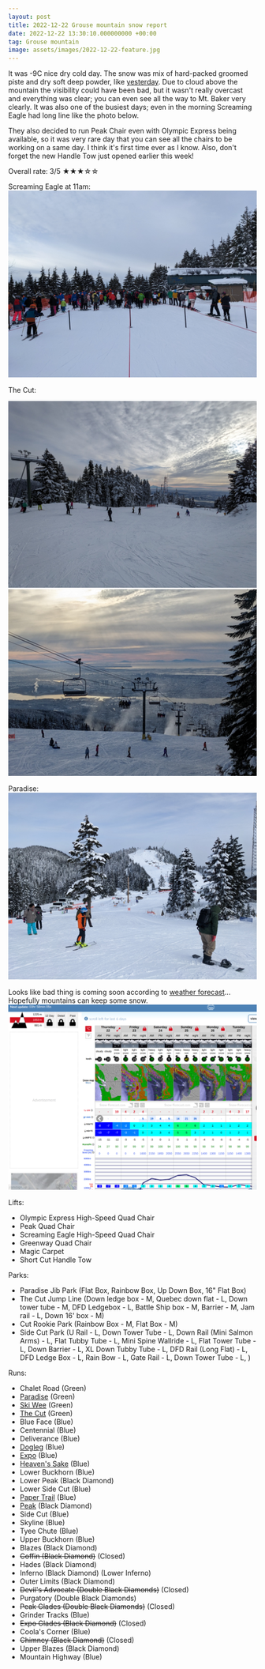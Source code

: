 ```yaml
---
layout: post
title: 2022-12-22 Grouse mountain snow report
date: 2022-12-22 13:30:10.000000000 +00:00
tag: Grouse mountain
image: assets/images/2022-12-22-feature.jpg
---
```


It was -9C nice dry cold day. The snow was mix of hard-packed groomed piste and dry soft deep powder, like [yesterday](https://vancouversnowboarding.ca/2022-12-21-grouse-mountain-snow-report/). Due to cloud above the mountain the visibility could have been bad, but it wasn't really overcast and everything was clear; you can even see all the way to Mt. Baker very clearly. It was also one of the busiest days; even in the morning Screaming Eagle had long line like the photo below.

They also decided to run Peak Chair even with Olympic Express being available, so it was very rare day that you can see all the chairs to be working on a same day. I think it's first time ever as I know. Also, don't forget the new Handle Tow just opened earlier this week!

Overall rate: 3/5 ★★★☆☆

Screaming Eagle at 11am:
![](/assets/images/2022-12-22-screaming-eagle-11am.jpg)

The Cut:

![](/assets/images/2022-12-22-the-cut-upper.jpg)
![](/assets/images/2022-12-22-the-cut.jpg)

Paradise:
![](/assets/images/2022-12-22-paradise.jpg)

Looks like bad thing is coming soon according to [weather forecast](https://www.snow-forecast.com/resorts/Mount-Seymour/6day/mid)... Hopefully mountains can keep some snow.
![](/assets/images/2022-12-22-Screenshot_2022-12-22_13-30-43.png)

Lifts:

* Olympic Express High-Speed Quad Chair
* Peak Quad Chair
* Screaming Eagle High-Speed Quad Chair
* Greenway Quad Chair
* Magic Carpet
* Short Cut Handle Tow

Parks:

* Paradise Jib Park (Flat Box, Rainbow Box, Up Down Box, 16" Flat Box)
* The Cut Jump Line (Down ledge box - M, Quebec down flat - L, Down tower tube - M, DFD Ledgebox - L, Battle Ship box - M, Barrier - M, Jam rail - L, Down 16' box - M)
* Cut Rookie Park (Rainbow Box - M, Flat Box - M)
* Side Cut Park (U Rail - L, Down Tower Tube - L, Down Rail (Mini Salmon Arms) - L, Flat Tubby Tube - L, Mini Spine Wallride - L, Flat Tower Tube - L, Down Barrier - L, XL Down Tubby Tube - L, DFD Rail (Long Flat) - L, DFD Ledge Box - L, Rain Bow - L, Gate Rail - L, Down Tower Tube - L, )

Runs:

* Chalet Road (Green)
* [Paradise](/grouse/paradise) (Green)
* [Ski Wee](/magic-carpet/) (Green)
* [The Cut](/grouse/the-cut/) (Green)
* Blue Face (Blue)
* Centennial (Blue)
* Deliverance (Blue)
* [Dogleg](/dogleg/) (Blue)
* [Expo](/grouse/expo/) (Blue)
* [Heaven's Sake](/heavens-sake/) (Blue)
* Lower Buckhorn (Blue)
* Lower Peak (Black Diamond)
* Lower Side Cut (Blue)
* [Paper Trail](/paper-trail/) (Blue)
* [Peak](/grouse/peak/) (Black Diamond)
* Side Cut (Blue)
* Skyline (Blue)
* Tyee Chute (Blue)
* Upper Buckhorn (Blue)
* Blazes (Black Diamond)
* <del>Coffin (Black Diamond)</del> (Closed)
* Hades (Black Diamond)
* Inferno (Black Diamond) (Lower Inferno)
* Outer Limits (Black Diamond)
* <del>Devil's Advocate (Double Black Diamonds)</del> (Closed)
* Purgatory (Double Black Diamonds)
* <del>Peak Glades (Double Black Diamonds)</del> (Closed)
* Grinder Tracks (Blue)
* <del>Expo Glades (Black Diamond)</del> (Closed)
* Coola's Corner (Blue)
* <del>Chimney (Black Diamond)</del> (Closed)
* Upper Blazes (Black Diamond)
* Mountain Highway (Blue)


